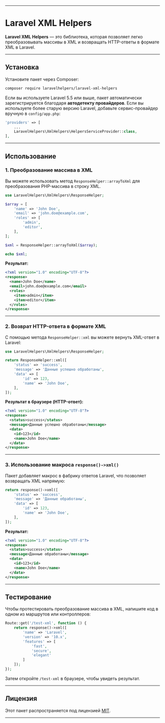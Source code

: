 
---

# Laravel XML Helpers

**Laravel XML Helpers** — это библиотека, которая позволяет легко преобразовывать массивы в XML и возвращать HTTP-ответы в формате XML в Laravel.

---

## Установка

Установите пакет через Composer:

```bash
composer require laravelhelpers/laravel-xml-helpers
```

Если вы используете Laravel 5.5 или выше, пакет автоматически зарегистрируется благодаря **автодетекту провайдеров**. Если вы используете более старую версию Laravel, добавьте сервис-провайдер вручную в `config/app.php`:

```php
'providers' => [
    ...
    LaravelHelpers\XmlHelpers\HelpersServiceProvider::class,
],
```

---

## Использование

### 1. Преобразование массива в XML

Вы можете использовать метод `ResponseHelper::arrayToXml` для преобразования PHP-массива в строку XML.

```php
use LaravelHelpers\XmlHelpers\ResponseHelper;

$array = [
    'name' => 'John Doe',
    'email' => 'john.doe@example.com',
    'roles' => [
        'admin',
        'editor',
    ],
];

$xml = ResponseHelper::arrayToXml($array);

echo $xml;
```

**Результат:**
```xml
<?xml version="1.0" encoding="UTF-8"?>
<response>
  <name>John Doe</name>
  <email>john.doe@example.com</email>
  <roles>
    <item>admin</item>
    <item>editor</item>
  </roles>
</response>
```

---

### 2. Возврат HTTP-ответа в формате XML

С помощью метода `ResponseHelper::xml` вы можете вернуть XML-ответ в Laravel:

```php
use LaravelHelpers\XmlHelpers\ResponseHelper;

return ResponseHelper::xml([
    'status' => 'success',
    'message' => 'Данные успешно обработаны',
    'data' => [
        'id' => 123,
        'name' => 'John Doe',
    ],
]);
```

**Результат в браузере (HTTP-ответ):**
```xml
<?xml version="1.0" encoding="UTF-8"?>
<response>
  <status>success</status>
  <message>Данные успешно обработаны</message>
  <data>
    <id>123</id>
    <name>John Doe</name>
  </data>
</response>
```

---

### 3. Использование макроса `response()->xml()`

Пакет добавляет макрос в фабрику ответов Laravel, что позволяет возвращать XML напрямую:

```php
return response()->xml([
    'status' => 'success',
    'message' => 'Данные обработаны',
    'data' => [
        'id' => 123,
        'name' => 'John Doe',
    ],
]);
```

**Результат:**
```xml
<?xml version="1.0" encoding="UTF-8"?>
<response>
  <status>success</status>
  <message>Данные обработаны</message>
  <data>
    <id>123</id>
    <name>John Doe</name>
  </data>
</response>
```

---

## Тестирование

Чтобы протестировать преобразование массива в XML, напишите код в одном из маршрутов или контроллеров:

```php
Route::get('/test-xml', function () {
    return response()->xml([
        'name' => 'Laravel',
        'version' => '10.x',
        'features' => [
            'fast',
            'secure',
            'elegant'
        ]
    ]);
});
```

Затем откройте `/test-xml` в браузере, чтобы увидеть результат.

---

## Лицензия

Этот пакет распространяется под лицензией [MIT](vendor/composer/LICENSE).

---